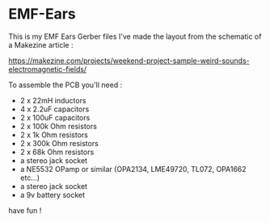 # EMF-Ears

This is my EMF Ears Gerber files
I've made the layout from the schematic of a Makezine article :

https://makezine.com/projects/weekend-project-sample-weird-sounds-electromagnetic-fields/

To assemble the PCB you'll need :

- 2 x 22mH inductors
- 4 x 2.2uF capacitors
- 2 x 100uF capacitors
- 2 x 100k Ohm resistors
- 2 x 1k Ohm resistors
- 2 x 300k Ohm resistors
- 2 x 68k Ohm resistors
- a stereo jack socket
- a NE5532 OPamp or similar (OPA2134, LME49720, TL072, OPA1662 etc...)
- a stereo jack socket
- a 9v battery socket

have fun !
